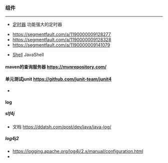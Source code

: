 ### 组件
--------------------
* [定时器](https://github.com/quartz-scheduler/quartz) 功能强大的定时器
- https://segmentfault.com/a/1190000009128277
- https://segmentfault.com/a/1190000009128328
- https://segmentfault.com/a/1190000009141079
* [Shell](https://github.com/beanshell/beanshell) JavaShell

#### maven的查询服务器 https://mvnrepository.com/
#### 单元测试junit https://github.com/junit-team/junit4
- 

#### log
##### slf4j
- 文档 https://ddatsh.com/post/dev/java/java-log/

##### log4j2
- https://logging.apache.org/log4j/2.x/manual/configuration.html
- 
